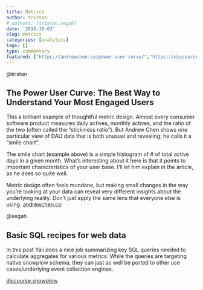 ```yaml
---
title: Metrics
author: tristan
# authors: [tristan,segah]
date: '2018-10-03'
slug: metrics
categories: [analytics]
tags: []
type: commentary
featured: ["https://andrewchen.co/power-user-curve/","https://discourse.snowplowanalytics.com/t/basic-sql-recipes-for-web-data/25"]
---
```

@tristan
## The Power User Curve: The Best Way to Understand Your Most Engaged Users
This a brilliant example of thoughtful metric design. Almost every consumer software product measures daily actives, monthly actives, and the ratio of the two (often called the “stickiness ratio”). But Andrew Chen shows one particular view of DAU data that is both unusual and revealing; he calls it a “smile chart”.

The smile chart (example above) is a simple histogram of # of total active days in a given month. What’s interesting about it here is that it points to important characteristics of your user base. I’ll let him explain in the article, as he does so quite well.

Metric design often feels mundane, but making small changes in the way you’re looking at your data can reveal very different insights about the underlying reality. Don’t just apply the same lens that everyone else is using.
[andrewchen.co](https://andrewchen.co/power-user-curve/)

@segah
## Basic SQL recipes for web data
In this post Yali does a nice job summarizing key SQL queries needed to calculate aggregates for various metrics. While the queries are targeting native snowplow schema, they can just as well be ported to other use cases/underlying event collection engines.

[discourse.snowplow](https://discourse.snowplowanalytics.com/t/basic-sql-recipes-for-web-data/25)